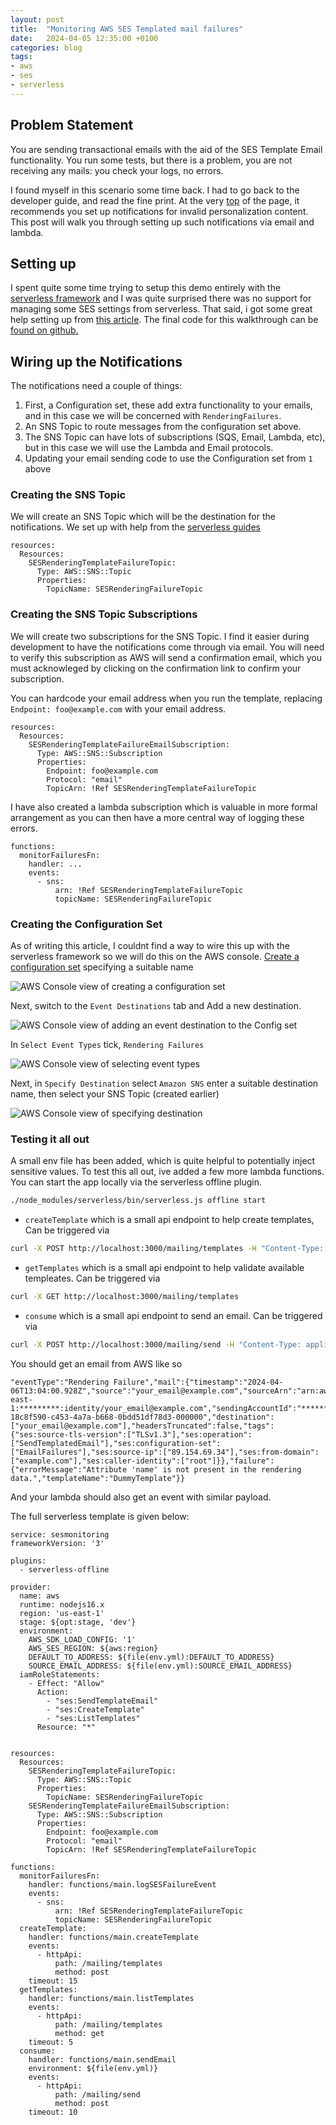 ```yaml
---
layout: post
title:  "Monitoring AWS SES Templated mail failures"
date:   2024-04-05 12:35:00 +0100
categories: blog
tags:
- aws
- ses
- serverless
---
```


## Problem Statement

You are sending transactional emails with the aid of the SES Template Email functionality. You run some tests, but there is a problem, you are not receiving any mails: you check your logs, no errors. 

I found myself in this scenario some time back. I had to go back to the developer guide, and read the fine print. At the very [top](https://docs.aws.amazon.com/ses/latest/dg/send-personalized-email-api.html#send-personalized-email-set-up-notifications) of the page, it recommends you set up notifications for invalid personalization content. This post will walk you through setting up such notifications via email and lambda.

## Setting up

I spent quite some time trying to setup this demo entirely with the [serverless framework](https://www.serverless.com/) and I was quite surprised there was no support for managing some SES settings from serverless. That said, i got some great help setting up from [this article](https://medium.com/appgambit/serverless-email-service-with-aws-ses-and-templates-139f56cf539c). The final code for this walkthrough can be [found on github.](https://github.com/oneEyedSunday/oneeyedsunday.github.io/tree/master/serverless/rendering_failure_notifications)

## Wiring up the Notifications

The notifications need a couple of things:
1. First, a Configuration set, these add extra functionality to your emails, and in this case we will be concerned with `RenderingFailures`.
2. An SNS Topic to route messages from the configuration set above.
3. The SNS Topic can have lots of subscriptions (SQS, Email, Lambda, etc), but in this case we will use the Lambda and Email protocols.
4. Updating your email sending code to use the Configuration set from `1` above


### Creating the SNS Topic

We will create an SNS Topic which will be the destination for the notifications. 
We set up with help from the [serverless guides](
https://www.serverless.com/framework/docs-providers-aws-events-sns)

```
resources:
  Resources:
    SESRenderingTemplateFailureTopic:
      Type: AWS::SNS::Topic
      Properties:
        TopicName: SESRenderingFailureTopic
```

### Creating the SNS Topic Subscriptions

We will create two subscriptions for the SNS Topic. I find it easier during development to have the notifications come through via email. You will need to verify this subscription as AWS will send a confirmation email, which you must acknowleged by clicking on the confirmation link to confirm your subscription.

You can hardcode your email address when you run the template, replacing `Endpoint: foo@example.com` with your email address.

```
resources:
  Resources:
    SESRenderingTemplateFailureEmailSubscription:
      Type: AWS::SNS::Subscription
      Properties:
        Endpoint: foo@example.com
        Protocol: "email"
        TopicArn: !Ref SESRenderingTemplateFailureTopic

```

I have also created a lambda subscription which is valuable in more formal arrangement as you can then have a more central way of logging these errors.

```
functions:
  monitorFailuresFn:
    handler: ...
    events:
      - sns:
          arn: !Ref SESRenderingTemplateFailureTopic
          topicName: SESRenderingFailureTopic
```

### Creating the Configuration Set

As of writing this article, I couldnt find a way to wire this up with the serverless framework so we will do this on the AWS console.
[Create a configuration set](https://us-east-1.console.aws.amazon.com/ses/home?region=us-east-1#/configuration-sets/create) specifying a suitable name

![AWS Console view of creating a configuration set](../media/create_config_set.png "Create a Configuration Set")

Next, switch to the `Event Destinations` tab and Add a new destination.

![AWS Console view of adding an event destination to the Config set](../media/event_destination.png "Adding an event destination to the Configuration Set")


In `Select Event Types` tick, `Rendering Failures`

![AWS Console view of selecting event types](../media/select_event_types.png "Selecting Event types to notify")


Next, in `Specify Destination` select `Amazon SNS` enter a suitable destination name, then select your SNS Topic (created earlier)

![AWS Console view of specifying destination](../media/specify_destination.png "Specifying destination")


### Testing it all out

A small env file has been added, which is quite helpful to potentially inject sensitive values.
To test this all out, ive added a few more lambda functions.
You can start the app locally via the serverless offline plugin.

```sh
./node_modules/serverless/bin/serverless.js offline start
```


- `createTemplate` which is a small api endpoint to help create templates, Can be triggered via 
```sh
curl -X POST http://localhost:3000/mailing/templates -H "Content-Type: application/json" -d '{"templateName":"DummyTemplate", "subject": "SES Rendering Failure Monitoring", "body": "We are here for {{name}}" }'
```

- `getTemplates` which is a small api endpoint to help validate available templeates. Can be triggered via 
```sh
curl -X GET http://localhost:3000/mailing/templates 
```

- `consume` which is a small api endpoint to send an email. Can be triggered via 
```sh
curl -X POST http://localhost:3000/mailing/send -H "Content-Type: application/json" -d '{"templateName":"DummyTemplate", "sendTo": "your_email@example.com" }'
```

You should get an email from AWS like so

```
"eventType":"Rendering Failure","mail":{"timestamp":"2024-04-06T13:04:00.928Z","source":"your_email@example.com","sourceArn":"arn:aws:ses:us-east-1:*********:identity/your_email@example.com","sendingAccountId":"*********","messageId":"0100018eb3823d0d-18c8f590-c453-4a7a-b668-0bdd51df78d3-000000","destination":["your_email@example.com"],"headersTruncated":false,"tags":{"ses:source-tls-version":["TLSv1.3"],"ses:operation":["SendTemplatedEmail"],"ses:configuration-set":["EmailFailures"],"ses:source-ip":["89.154.69.34"],"ses:from-domain":["example.com"],"ses:caller-identity":["root"]}},"failure":{"errorMessage":"Attribute 'name' is not present in the rendering data.","templateName":"DummyTemplate"}}
```

And your lambda should also get an event with similar payload.

The full serverless template is given below:

```
service: sesmonitoring
frameworkVersion: '3'

plugins:
  - serverless-offline

provider:
  name: aws
  runtime: nodejs16.x
  region: 'us-east-1'
  stage: ${opt:stage, 'dev'}
  environment:
    AWS_SDK_LOAD_CONFIG: '1'
    AWS_SES_REGION: ${aws:region}
    DEFAULT_TO_ADDRESS: ${file(env.yml):DEFAULT_TO_ADDRESS}
    SOURCE_EMAIL_ADDRESS: ${file(env.yml):SOURCE_EMAIL_ADDRESS}
  iamRoleStatements:
    - Effect: "Allow"
      Action:
        - "ses:SendTemplateEmail"
        - "ses:CreateTemplate"
        - "ses:ListTemplates"
      Resource: "*"


resources:
  Resources:
    SESRenderingTemplateFailureTopic:
      Type: AWS::SNS::Topic
      Properties:
        TopicName: SESRenderingFailureTopic
    SESRenderingTemplateFailureEmailSubscription:
      Type: AWS::SNS::Subscription
      Properties:
        Endpoint: foo@example.com
        Protocol: "email"
        TopicArn: !Ref SESRenderingTemplateFailureTopic

functions:
  monitorFailuresFn:
    handler: functions/main.logSESFailureEvent
    events:
      - sns:
          arn: !Ref SESRenderingTemplateFailureTopic
          topicName: SESRenderingFailureTopic
  createTemplate:
    handler: functions/main.createTemplate
    events:
      - httpApi:
          path: /mailing/templates
          method: post
    timeout: 15
  getTemplates:
    handler: functions/main.listTemplates
    events:
      - httpApi:
          path: /mailing/templates
          method: get
    timeout: 5
  consume:
    handler: functions/main.sendEmail
    environment: ${file(env.yml)}
    events:
      - httpApi:
          path: /mailing/send
          method: post
    timeout: 10
    

```